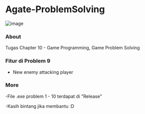 # Agate-ProblemSolving
![image](https://user-images.githubusercontent.com/57084294/136703837-ef276b5d-50fa-4f29-9c48-f1f97eefdd03.png)

### About
Tugas Chapter 10 - Game Programming, Game Problem Solving

### Fitur di Problem 9
- New enemy attacking player

### More
-File .exe problem 1 - 10 terdapat di "Release"

-Kasih bintang jika membantu :D

